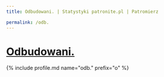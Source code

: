 ```yaml
---
title: Odbudowani. | Statystyki patronite.pl | Patromierz

permalink: /odb.
---
```


# [Odbudowani.](https://patronite.pl/odb.)

{% include profile.md name="odb." prefix="o" %}
